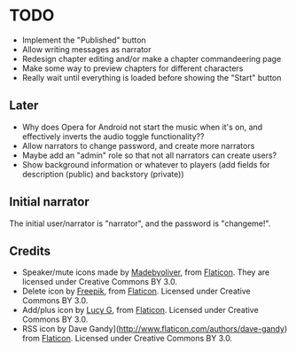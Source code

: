 TODO
====

* Implement the "Published" button
* Allow writing messages as narrator
* Redesign chapter editing and/or make a chapter commandeering page
* Make some way to preview chapters for different characters
* Really wait until everything is loaded before showing the "Start" button

Later
-----

* Why does Opera for Android not start the music when it's on, and
  effectively inverts the audio toggle functionality??
* Allow narrators to change password, and create more narrators
* Maybe add an "admin" role so that not all narrators can create users?
* Show background information or whatever to players (add fields for
  description (public) and backstory (private))

Initial narrator
----------------

The initial user/narrator is "narrator", and the password is "changeme!".

Credits
-------

* Speaker/mute icons made by
  [Madebyoliver](http://www.flaticon.com/authors/madebyoliver), from
  [Flaticon](http://www.flaticon.com). They are licensed under
  Creative Commons BY 3.0.
* Delete icon by [Freepik](http://www.flaticon.com/authors/freepik),
  from [Flaticon](http://www.flaticon.com). Licensed under Creative
  Commons BY 3.0.
* Add/plus icon by [Lucy G](http://www.flaticon.com/authors/lucy-g),
  from [Flaticon](http://www.flaticon.com). Licensed under Creative
  Commons BY 3.0.
* RSS icon by Dave Gandy](http://www.flaticon.com/authors/dave-gandy)
  from [Flaticon](http://www.flaticon.com). Licensed under Creative
  Commons BY 3.0.
